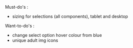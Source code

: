 Must-do's :

- sizing for selections (all components), tablet and desktop

Want-to-do's :

- change select option hover colour from blue
- unique adult img icons
